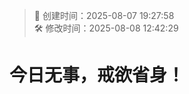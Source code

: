 <!-- timestamp inserted -->
> 📄 创建时间：2025-08-07 19:27:58  
> 🛠️ 修改时间：2025-08-08 12:42:29





# 今日无事，戒欲省身！
